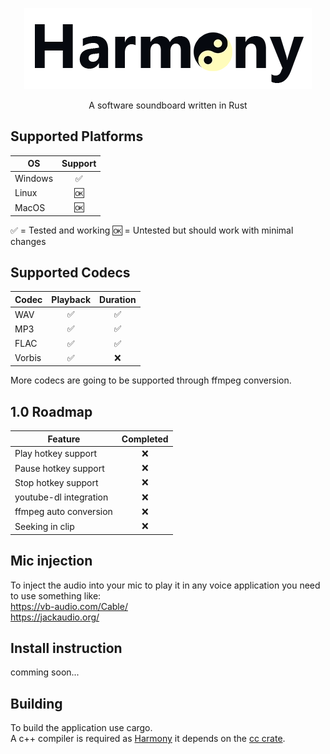 <p align="center">
  <img src="https://github.com/Kl4rry/Harmony/blob/main/res/logo.png" />
</p>

<p align="center">A software soundboard written in Rust</p>

## Supported Platforms
| OS            | Support|
| ------------- |:------:|
| Windows       | ✅ |
| Linux         | 🆗 |
| MacOS         | 🆗 |

✅ = Tested and working 🆗 = Untested but should work with minimal changes

## Supported Codecs
| Codec         | Playback | Duration |
| ------------- |:------:|:------:|
| WAV           | ✅ | ✅ |
| MP3           | ✅ | ✅ |
| FLAC          | ✅ | ✅ |
| Vorbis        | ✅ | ❌ |

More codecs are going to be supported through ffmpeg conversion.

## 1.0 Roadmap
| Feature         | Completed |
| --------------- |:------:|
| Play hotkey support    | ❌ |
| Pause hotkey support   | ❌ |
| Stop hotkey support    | ❌ |
| youtube-dl integration | ❌ |
| ffmpeg auto conversion | ❌ |
| Seeking in clip        | ❌ |

## Mic injection
To inject the audio into your mic to play it in any voice application you need to use something like:  
https://vb-audio.com/Cable/   
https://jackaudio.org/

## Install instruction
comming soon...

## Building
To build the application use cargo.  
A c++ compiler is required as [Harmony](https://github.com/Kl4rry/Harmony) it depends on the [cc crate](https://crates.io/crates/cc).
